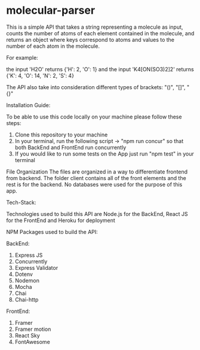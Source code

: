 # molecular-parser

This is a simple API that takes a string representing a molecule as input, counts the number of atoms of each element contained in the molecule, and returns an object where keys correspond to atoms and values to the number of each atom in the molecule.

For example:

the input 'H2O' returns {'H': 2, 'O': 1}
and the input 'K4[ON(SO3)2]2' returns {'K': 4, 'O': 14, 'N': 2, 'S': 4}

The API also take into consideration different types of brackets: "()", "[]", "{}" 

Installation Guide:

To be able to use this code locally on your machine please follow these steps:
1) Clone this repository to your machine
2) In your terminal, run the following script -> "npm run concur" so that both BackEnd and FrontEnd run concurrently
3) If you would like to run some tests on the App just run "npm test" in your terminal 

File Organization
The files are organized in a way to differentiate frontend from backend. The folder client contains all of the front elements and the rest is for the backend.
No databases were used for the purpose of this app.

Tech-Stack:

Technologies used to build this API are Node.js for the BackEnd, React JS for the FrontEnd and Heroku for deployment

NPM Packages used to build the API:

BackEnd:
1) Express JS
2) Concurrently
3) Express Validator
4) Dotenv
5) Nodemon
6) Mocha
7) Chai 
8) Chai-http

FrontEnd:
1) Framer 
2) Framer motion 
3) React Sky
4) FontAwesome
